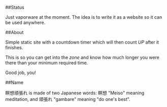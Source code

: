 ##Status

Just vaporware at the moment.  The idea is to write it as a website so it can be used anywhere.

##About

Simple static site with a countdown timer which will then count *UP* after it finishes.

This is so you can get into the _zone_ and know how much longer you were there than your minimum required time.

Good job, you!

##Name

瞑想頑張れ is made of two Japanese words: 瞑想 "Meiso" meaning meditation, and 頑張れ "gambare" meaning "do one's best".

